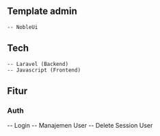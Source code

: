 ## Template admin
    -- NobleUi


## Tech
    -- Laravel (Backend)
    -- Javascript (Frontend)

## Fitur

### Auth
-- Login
-- Manajemen User
-- Delete Session User

